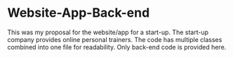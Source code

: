 # Website-App-Back-end
This was my proposal for the website/app for a start-up.
The start-up company provides online personal trainers. The code has multiple classes combined into one file for readability. Only back-end code is provided here.
